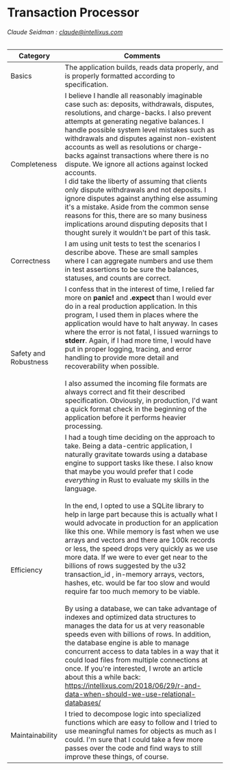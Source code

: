 # Transaction Processor

###### Claude Seidman : claude@intellixus.com





| Category              | Comments                                                     |
| --------------------- | ------------------------------------------------------------ |
| Basics                | The application builds, reads data properly, and is properly formatted according to specification. |
| Completeness          | I believe I handle all reasonably imaginable case such as: deposits, withdrawals, disputes, resolutions, and charge-backs.  I also prevent attempts at generating negative balances. I handle possible system level mistakes such as withdrawals and disputes against non-existent accounts as well as resolutions or charge-backs against transactions where there is no dispute. We ignore all actions against locked accounts.<br />I did take the liberty of assuming that clients only dispute withdrawals and not deposits. I ignore disputes against anything else assuming it's a mistake. Aside from the common sense reasons for this, there are so many business implications  around disputing deposits that I thought surely it wouldn't be part of this task. |
| Correctness           | I am using unit tests to test the scenarios I describe above. These are small samples where I can aggregate numbers and use them in test assertions to be sure the balances, statuses, and counts are correct. |
| Safety and Robustness | I confess that in the interest of time, I relied far more on **panic!** and **.expect** than I would ever do in a real production application. In this program, I used them in places where the application would have to halt anyway. In cases where the error is not fatal, I issued warnings to **stderr**. Again, if I had more time, I would have put in proper logging, tracing, and error handling to provide more detail and recoverability when possible. <br /><br />I also assumed the incoming file formats are always correct and fit their described specification. Obviously, in production, I'd want a quick format check in the beginning of the application before it performs heavier processing. |
| Efficiency            | I had a tough time deciding on the approach to take. Being a data-centric application, I naturally gravitate towards using a database engine to support tasks like these. I also know that maybe you would prefer that I code *everything* in Rust to evaluate my skills in the language. <br /><br />In the end, I opted to use a SQLite library to help in large part because this is actually what I would advocate in production for an application like this one. While memory is fast when we use arrays and vectors and there are 100k records or less, the speed drops very quickly as we use more data. If we were to ever get near to the billions of rows suggested by the u32 transaction_id , in-memory arrays, vectors, hashes, etc. would be far too slow and would require far too much memory to be viable. <br /><br />By using a database, we can take advantage of indexes and optimized data structures to manages the data for us at very reasonable speeds even with billions of rows. In addition, the database engine is able to manage concurrent access to data tables in a way that it could load files from multiple connections at once. If you're interested, I wrote an article about this a while back: https://intellixus.com/2018/06/29/r-and-data-when-should-we-use-relational-databases/ |
| Maintainability       | I tried to decompose logic into specialized functions which are easy to follow and I tried to use meaningful names for objects as much as I could. I'm sure that I could take a few more passes over the code and find ways to still improve these things, of course. |

